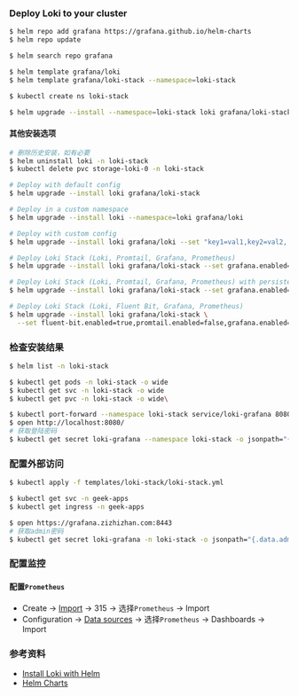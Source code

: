 ### Deploy Loki to your cluster

```bash
$ helm repo add grafana https://grafana.github.io/helm-charts
$ helm repo update

$ helm search repo grafana

$ helm template grafana/loki
$ helm template grafana/loki-stack --namespace=loki-stack

$ kubectl create ns loki-stack

$ helm upgrade --install --namespace=loki-stack loki grafana/loki-stack --set grafana.enabled=true,prometheus.enabled=true,prometheus.alertmanager.persistentVolume.enabled=false,prometheus.server.persistentVolume.enabled=false,loki.persistence.enabled=true,loki.persistence.storageClassName=nfs-csi,loki.persistence.size=16Gi,loki.securityContext.runAsGroup=0,loki.securityContext.runAsUser=0,loki.securityContext.runAsNonRoot=false
```

#### 其他安装选项

```bash
# 删除历史安装，如有必要
$ helm uninstall loki -n loki-stack
$ kubectl delete pvc storage-loki-0 -n loki-stack

# Deploy with default config
$ helm upgrade --install loki grafana/loki-stack

# Deploy in a custom namespace
$ helm upgrade --install loki --namespace=loki grafana/loki

# Deploy with custom config
$ helm upgrade --install loki grafana/loki --set "key1=val1,key2=val2,..."

# Deploy Loki Stack (Loki, Promtail, Grafana, Prometheus)
$ helm upgrade --install loki grafana/loki-stack --set grafana.enabled=true,prometheus.enabled=true,prometheus.alertmanager.persistentVolume.enabled=false,prometheus.server.persistentVolume.enabled=false

# Deploy Loki Stack (Loki, Promtail, Grafana, Prometheus) with persistent volume claim
$ helm upgrade --install loki grafana/loki-stack --set grafana.enabled=true,prometheus.enabled=true,prometheus.alertmanager.persistentVolume.enabled=false,prometheus.server.persistentVolume.enabled=false,loki.persistence.enabled=true,loki.persistence.storageClassName=standard,loki.persistence.size=5Gi

# Deploy Loki Stack (Loki, Fluent Bit, Grafana, Prometheus)
$ helm upgrade --install loki grafana/loki-stack \
  --set fluent-bit.enabled=true,promtail.enabled=false,grafana.enabled=true,prometheus.enabled=true,prometheus.alertmanager.persistentVolume.enabled=false,prometheus.server.persistentVolume.enabled=false
```

### 检查安装结果

```bash
$ helm list -n loki-stack

$ kubectl get pods -n loki-stack -o wide
$ kubectl get svc -n loki-stack -o wide
$ kubectl get pvc -n loki-stack -o wide\

$ kubectl port-forward --namespace loki-stack service/loki-grafana 8080:80
$ open http://localhost:8080/
# 获取登陆密码
$ kubectl get secret loki-grafana --namespace loki-stack -o jsonpath="{.data.admin-password}" | base64 --decode ; echo
```

### 配置外部访问

```bash
$ kubectl apply -f templates/loki-stack/loki-stack.yml

$ kubectl get svc -n geek-apps
$ kubectl get ingress -n geek-apps

$ open https://grafana.zizhizhan.com:8443
# 获取admin密码
$ kubectl get secret loki-grafana -n loki-stack -o jsonpath="{.data.admin-password}" | base64 --decode ; echo
```

### 配置监控

#### 配置`Prometheus`

- Create -> [Import](https://grafana.zizhizhan.com:8443/dashboard/import) -> 315 -> 选择`Prometheus` -> Import
- Configuration -> [Data sources](https://grafana.zizhizhan.com:8443/datasources) -> 选择`Prometheus` -> Dashboards -> Import

### 参考资料

- [Install Loki with Helm](https://grafana.com/docs/loki/latest/installation/helm/)
- [Helm Charts](https://grafana.github.io/helm-charts)
